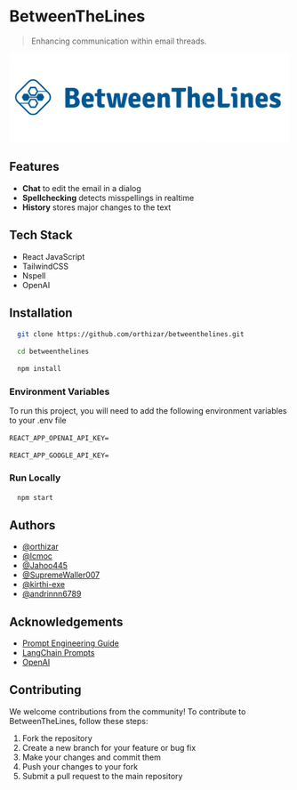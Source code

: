 # BetweenTheLines

> Enhancing communication within email threads.

![Logo](docs/assets/logo_full.png)

## Features

- **Chat** to edit the email in a dialog
- **Spellchecking** detects misspellings in realtime
- **History** stores major changes to the text

## Tech Stack

- React JavaScript
- TailwindCSS
- Nspell
- OpenAI

## Installation

```bash
  git clone https://github.com/orthizar/betweenthelines.git
```

```bash
  cd betweenthelines
```

```bash
  npm install
```

### Environment Variables

To run this project, you will need to add the following environment variables to your .env file

`REACT_APP_OPENAI_API_KEY=`

`REACT_APP_GOOGLE_API_KEY=`

### Run Locally

```bash
  npm start
```

## Authors

- [@orthizar](https://github.com/orthizar)
- [@lcmoc](https://github.com/lcmoc)
- [@Jahoo445](https://github.com/Jahoo445)
- [@SupremeWaller007](https://github.com/SupremeWaller007)
- [@kirthi-exe](https://github.com/kirthi-exe)
- [@andrinnn6789](https://github.com/andrinnn6789)

## Acknowledgements

- [Prompt Engineering Guide](https://learnprompting.org/)
- [LangChain Prompts](https://python.langchain.com/docs/modules/agents/how_to/custom_llm_agent)
- [OpenAI](https://openai.com/)

## Contributing

We welcome contributions from the community! To contribute to BetweenTheLines, follow these steps:

1. Fork the repository
2. Create a new branch for your feature or bug fix
3. Make your changes and commit them
4. Push your changes to your fork
5. Submit a pull request to the main repository

